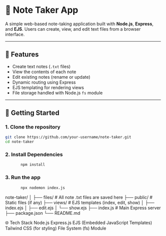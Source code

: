 # 📝 Note Taker App

A simple web-based note-taking application built with **Node.js**, **Express**, and **EJS**. Users can create, view, and edit text files from a browser interface.

---

## 📁 Features

- Create text notes (`.txt` files)
- View the contents of each note
- Edit existing notes (rename or update)
- Dynamic routing using Express
- EJS templating for rendering views
- File storage handled with Node.js `fs` module

---

## 🚀 Getting Started

### 1. Clone the repository
```bash
git clone https://github.com/your-username/note-taker.git
cd note-taker
```

### 2. Install Dependencies
```bash
       npm install
```

### 3. Run the app
```bash
       npx nodemon index.js
```


note-taker/
│
├── files/               # All note .txt files are saved here
├── public/              # Static files (if any)
├── views/               # EJS templates (index, edit, show)
│   ├── index.ejs
│   ├── edit.ejs
│   └── show.ejs
├── index.js             # Main Express server
├── package.json
└── README.md

🌐 Tech Stack
Node.js
Express.js
EJS (Embedded JavaScript Templates)
Tailwind CSS (for styling)
File System (fs) Module
